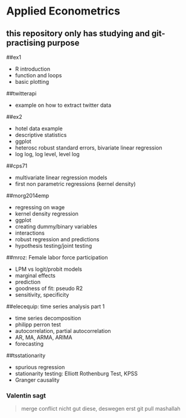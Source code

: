 # Applied Econometrics
## this repository only has studying and git-practising purpose

##ex1
- R introduction
- function and loops
- basic plotting

##twitterapi
- example on how to extract twitter data

##ex2
- hotel data example
- descriptive statistics
- ggplot
- heterosc robust standard errors, bivariate linear regression
- log log, log level, level log

##cps71
- multivariate linear regression models
- first non parametric regressions (kernel density)

##morg2014emp
- regressing on wage
- kernel density regression
- ggplot
- creating dummy/binary variables
- interactions
- robust regression and predictions
- hypothesis testing/joint testing

##mroz: Female labor force participation
- LPM vs logit/probit models
- marginal effects
- prediction
- goodness of fit: pseudo R2
- sensitivity, specificity

##elecequip: time series analysis part 1
- time series decomposition
- philipp perron test
- autocorrelation, partial autocorrelation
- AR, MA, ARMA, ARIMA
- forecasting

##tsstationarity
- spurious regression
- stationarity testing: Elliott Rothenburg Test, KPSS
- Granger causality

### Valentin sagt 
> merge conflict nicht gut diese, deswegen erst git pull mashallah


